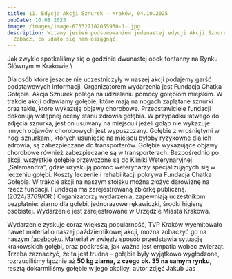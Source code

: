 ```yaml
---
title: 11. Edycja Akcji Sznurek - Kraków, 04.10.2025
pubDate: 10.08.2025
image: /images/image-673327102055950-1-.jpg
description: Witamy jesień podsumowaniem jedenastej edycji Akcji Sznurek!
  Zobacz, co udało się nam osiągnąć.
---
```

Jak zwykle spotkaliśmy się o godzinie dwunastej obok fontanny na Rynku Głównym w Krakowie.\

Dla osób które jeszcze nie uczestniczyły w naszej akcji podajemy garść podstawowych informacji.
Organizatorem
 wydarzenia jest Fundacja Chatka Gołębia. Akcja Sznurek polega na 
udzielaniu pomocy gołębiom miejskim. W trakcie akcji odławiamy gołębie, 
które mają na nogach zaplątane sznurki oraz takie, które wykazują objawy
 chorobowe. Przedstawiciele fundacji dokonują wstępnej oceny stanu 
zdrowia gołębia.  W przypadku łatwego do zdjęcia sznurka, jest on 
usuwany na miejscu i jeżeli gołąb nie wykazuje innych objawów 
chorobowych jest wypuszczany. Gołębie z wrośniętymi w nogi sznurkami, 
których usunięcie na miejscu byłoby ryzykowne dla ich zdrowia, są 
zabezpieczane do transporterów. Gołębie wykazujące objawy chorobowe 
również zabezpieczane są w transporterach. Bezpośrednio po akcji, 
wszystkie gołębie przewożone są do Kliniki Weterynaryjnej „Salamandra”, 
gdzie uzyskują pomoc weterynarzy specjalizujących się w leczeniu gołębi.
 Koszty leczenie i rehabilitacji pokrywa Fundacja Chatka Gołębia.
W
 trakcie akcji na naszym stoisku można złożyć darowiznę na rzecz 
fundacji. Fundacja ma zarejestrowaną zbiórkę publiczną. (2024/3769/OR )
Organizatorzy
 wydarzenia, zapewniają uczestnikom bezpłatnie: ziarno dla gołębi, 
jednorazowe rękawiczki, środki higieny osobistej.
Wydarzenie jest zarejestrowane w Urzędzie Miasta Krakowa.



Wydarzenie zyskuje coraz większą popularność, TVP Kraków wyemitowało nawet materiał o naszej październikowej akcji, można zobaczyć go na naszym [facebooku](https://www.facebook.com/share/v/1BYdkQc44R/). Materiał w zwięzły sposób przedstawia sytuację krakowskich gołębi, oraz podkreśla, jak ważna jest empatia wobec zwierząt. Trzeba zaznaczyć, że ta jest trudna - gołębie były wyjątkowo wygłodzone, rozrzuciliśmy łącznie aż **50 kg ziarna,** **z czego ok. 35 na samym rynku**, resztą dokarmiliśmy gołębie w jego okolicy. 
autor zdjęć Jakub Jas
